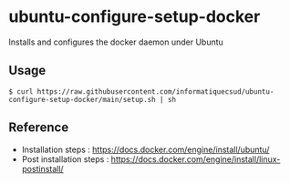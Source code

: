 # ubuntu-configure-setup-docker
Installs and configures the docker daemon under Ubuntu

## Usage

```{bash}
$ curl https://raw.githubusercontent.com/informatiquecsud/ubuntu-configure-setup-docker/main/setup.sh | sh
```

## Reference

- Installation steps : https://docs.docker.com/engine/install/ubuntu/
- Post installation steps : https://docs.docker.com/engine/install/linux-postinstall/
